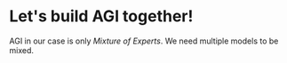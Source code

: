 # Let's build AGI together!

AGI in our case is only _Mixture of Experts_. We need multiple models to be mixed.